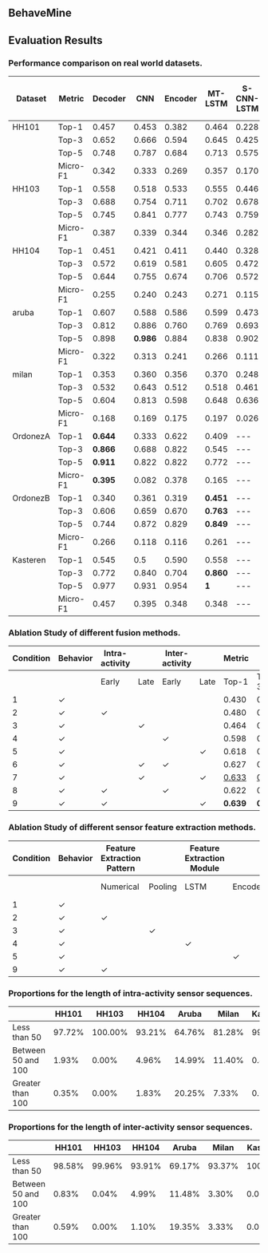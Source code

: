 ## BehaveMine




## Evaluation Results

### Performance comparison on real world datasets. 

| Dataset | Metric | Decoder | CNN | Encoder | MT-LSTM | S-CNN-LSTM | S-MT-CNN-LSTM | BehaveMine (w/o Inter) | BehaveMine (w/o Intra) | BehaveMine |
| --- | --- | --- | --- | --- | --- | --- | --- | --- | --- | --- |  
| HH101 | Top-1 | 0.457 | 0.453 | 0.382 | 0.464 | 0.228 | 0.356 | 0.480 | 0.618 | **0.639** |
|       | Top-3 | 0.652 | 0.666 | 0.594 | 0.645 | 0.425 | 0.518 | 0.663 | 0.787 | **0.813** |
|       | Top-5 | 0.748 | 0.787 | 0.684 | 0.713 | 0.575 | 0.593 | 0.697 | 0.837 | **0.878** |
|       | Micro-F1 | 0.342 | 0.333 | 0.269 | 0.357 | 0.170 | 0.192 | 0.336 | 0.453 | **0.476** |
| HH103 | Top-1 | 0.558 | 0.518 | 0.533 | 0.555 | 0.446 | 0.453 | 0.566 | 0.723 | **0.760** |
|       | Top-3 | 0.688 | 0.754 | 0.711 | 0.702 | 0.678 | 0.564 | 0.736 | 0.827 | **0.870** |
|       | Top-5 | 0.745 | 0.841 | 0.777 | 0.743 | 0.759 | 0.682 | 0.796 | 0.853 | **0.891** |
|       | Micro-F1 | 0.387 | 0.339 | 0.344 | 0.346 | 0.282 | 0.251 | 0.389 | 0.513 | **0.541** |
| HH104 | Top-1 | 0.451 | 0.421 | 0.411 | 0.440 | 0.328 | 0.368 | 0.464 | 0.650 | **0.672** |
|       | Top-3 | 0.572 | 0.619 | 0.581 | 0.605 | 0.472 | 0.483 | 0.617 | 0.808 | **0.788** |
|       | Top-5 | 0.644 | 0.755 | 0.674 | 0.706 | 0.572 | 0.618 | 0.700 | 0.842 | **0.827** |
|       | Micro-F1 | 0.255 | 0.240 | 0.243 | 0.271 | 0.115 | 0.178 | 0.262 | 0.394 | **0.420** |
| aruba | Top-1 | 0.607 | 0.588 | 0.586 | 0.599 | 0.473 | 0.571 | 0.597 | 0.801 | **0.826** |
|       | Top-3 | 0.812 | 0.886 | 0.760 | 0.769 | 0.693 | 0.773 | 0.717 | 0.855 | **0.906** |
|       | Top-5 | 0.898 | **0.986** | 0.884 | 0.838 | 0.902 | 0.904 | 0.805 | 0.868 | 0.921 |
|       | Micro-F1 | 0.322 | 0.313 | 0.241 | 0.266 | 0.111 | 0.241 | 0.340 | 0.588 | **0.609** |
| milan | Top-1 | 0.353 | 0.360 | 0.356 | 0.370 | 0.248 | 0.335 | 0.438 | 0.672 | **0.687** |
|       | Top-3 | 0.532 | 0.643 | 0.512 | 0.518 | 0.461 | 0.482 | 0.611 | 0.779 | **0.844** |
|       | Top-5 | 0.604 | 0.813 | 0.598 | 0.648 | 0.636 | 0.565 | 0.722 | 0.816 | **0.887** |
|       | Micro-F1 | 0.168 | 0.169 | 0.175 | 0.197 | 0.026 | 0.119 | 0.277 | 0.425 | **0.526** |
| OrdonezA | Top-1 | **0.644** | 0.333 | 0.622 | 0.409 | --- | --- | --- | --- | 0.6 |
|       | Top-3 | **0.866** | 0.688 | 0.822 | 0.545 | --- | --- | --- | --- | 0.822 |
|       | Top-5 | **0.911** | 0.822 | 0.822 | 0.772 | --- | --- | --- | --- | 0.822 |
|       | Micro-F1 | **0.395** | 0.082 | 0.378 | 0.165 | --- | --- | --- | --- | 0.370 |
| OrdonezB | Top-1 | 0.340 | 0.361 | 0.319 | **0.451** | --- | --- | --- | --- | 0.446 |
|       | Top-3 | 0.606 | 0.659 | 0.670 | **0.763** | --- | --- | --- | --- | 0.680 |
|       | Top-5 | 0.744 | 0.872 | 0.829 | **0.849** | --- | --- | --- | --- | 0.829 |
|       | Micro-F1 | 0.266 | 0.118 | 0.116 | 0.261 | --- | --- | --- | --- | **0.438** |
| Kasteren | Top-1 | 0.545 | 0.5 | 0.590 | 0.558 | --- | --- | 0.604 | 0.581 | **0.613** |
|       | Top-3 | 0.772 | 0.840 | 0.704 | **0.860** | --- | --- | 0.837 | 0.813 | 0.818 |
|       | Top-5 | 0.977 | 0.931 | 0.954 | **1** | --- | --- | 0.930 | 0.976 | 0.954 |
|       | Micro-F1 | 0.457 | 0.395 | 0.348 | 0.348 | --- | --- | 0.474 | 0.403 | **0.461** |

### Ablation Study of different fusion methods. 
| Condition | Behavior | Intra-activity | | Inter-activity | | Metric |   |   |   |
|-----------|----------|-------|---------|-------|---------|--------|---|---|---|
|           |          | Early | Late | Early | Late | Top-1 | Top-3 | Top-5 | Micro-F1 |
| 1         | ✓        |       |      |       |      | 0.430 | 0.629 | 0.697 | 0.336    |
| 2         | ✓        | ✓     |      |       |      | 0.480 | 0.663 | 0.739 | 0.403    |
| 3         | ✓        |       | ✓    |       |      | 0.464 | 0.651 | 0.713 | 0.325    |
| 4         | ✓        |       |      | ✓     |      | 0.598 | 0.719 | 0.759 | 0.384    |
| 5         | ✓        |       |      |       | ✓    | 0.618 | 0.787 | 0.837 | 0.453    |
| 6         | ✓        |       | ✓    | ✓     |      | 0.627 | 0.775 | 0.825 | 0.444    |
| 7         | ✓        |       | ✓    |       | ✓    | <u>0.633</u> | <u>0.809</u> | <u>0.861</u> | <u>0.470</u> |
| 8         | ✓        | ✓     |      | ✓     |      | 0.622 | 0.775 | 0.847 | 0.442    |
| 9         | ✓        | ✓     |      |       | ✓    | **0.639** | **0.813** | **0.878** | **0.476** |

### Ablation Study of different sensor feature extraction methods. 
| Condition | Behavior | Feature Extraction Pattern | | Feature Extraction Module | | | Metric |   |   |   |
|-----------|----------|-------|---------|-------|-------|---------|--------|---|---|---|
|           |          | Numerical | Pooling | LSTM | Encoder | Decoder | Top-1 | Top-3 | Top-5 | Micro-F1 |
| 1         | ✓        |       |      |       |      |      | 0.430 | 0.629 | 0.697 | 0.336    |
| 2         | ✓        | ✓     |      |       |      |      | 0.450 | 0.631 | 0.691 | 0.337    |
| 3         | ✓        |       | ✓    |       |      |      | 0.523 | 0.689 | 0.782 | 0.325    |
| 4         | ✓        |       |      | ✓     |      |      | 0.579 | <u>0.794</u> | <u>0.850</u> | <u>0.426</u> |
| 5         | ✓        |       |      |       | ✓    |      | <u>0.597</u> | 0.790 | 0.842 | 0.424 |
| 9         | ✓        | ✓     |      |       |      |  ✓   | **0.639** | **0.813** | **0.878** | **0.476** |

### Proportions for the length of intra-activity sensor sequences. 
|  | HH101 | HH103 | HH104 | Aruba | Milan | Kasteren | OrdonezA | OrdonezB |
| --- | --- | --- | --- | --- | --- | --- | --- | --- |
| Less than 50 | 97.72% | 100.00% | 93.21% | 64.76% | 81.28% | 99.59% | 100.00% | 100.00% |
| Between 50 and 100 | 1.93% | 0.00% | 4.96% | 14.99% | 11.40% | 0.41% | 0.00% | 0.00% |
| Greater than 100 | 0.35% | 0.00% | 1.83% | 20.25% | 7.33% | 0.00% | 0.00% | 0.00% |


### Proportions for the length of inter-activity sensor sequences. 
|  | HH101 | HH103 | HH104 | Aruba | Milan | Kasteren | OrdonezA | OrdonezB |
| --- | --- | --- | --- | --- | --- | --- | --- | --- |
| Less than 50 | 98.58% | 99.96% | 93.91% | 69.17% | 93.37% | 100.00% | 100.00% | 100.00% |
| Between 50 and 100 | 0.83% | 0.04% | 4.99% | 11.48% | 3.30% | 0.00% | 0.00% | 0.00% |
| Greater than 100 | 0.59% | 0.00% | 1.10% | 19.35% | 3.33% | 0.00% | 0.00% | 0.00% |
